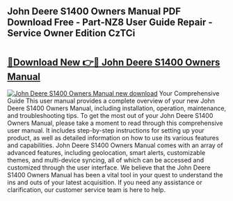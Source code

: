 ## John Deere S1400 Owners Manual PDF Download Free - Part-NZ8 User Guide Repair - Service Owner Edition CzTCi

# <h2><a href="http://bc95181.oget.top/?id=John+Deere+S1400+Owners+Manual">🔗Download New 👉🔴 John Deere S1400 Owners Manual</a></h2>

[![John Deere S1400 Owners Manual new download](https://i.imgur.com/5g1atiW.png)](http://bc95181.oget.top/?id=John+Deere+S1400+Owners+Manual)
Your Comprehensive Guide This user manual provides a complete overview of your new John Deere S1400 Owners Manual, including installation, operation, maintenance, and troubleshooting tips. To get the most out of your John Deere S1400 Owners Manual, please take a moment to read through this comprehensive user manual. It includes step-by-step instructions for setting up your product, as well as detailed information on how to use its various features and capabilities. John Deere S1400 Owners Manual comes with an array of advanced features, including geolocation, smart alerts, customizable themes, and multi-device syncing, all of which can be accessed and customized through the user interface. We believe that the John Deere S1400 Owners Manual has been a vital tool in your quest to understand the ins and outs of your latest acquisition. If you need any assistance or clarification, our customer service team is here to help.
